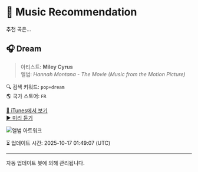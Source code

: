 
# 🎵 Music Recommendation

추천 곡은...

## 🎧 Dream  
> 아티스트: **Miley Cyrus**  
> 앨범: _Hannah Montana - The Movie (Music from the Motion Picture)_  

🔍 검색 키워드: `pop+dream`  
🌎 국가 스토어: `FR`

[🔗 iTunes에서 보기](https://music.apple.com/fr/album/dream/721280329?i=721280813&uo=4)  
[▶️ 미리 듣기](https://audio-ssl.itunes.apple.com/itunes-assets/AudioPreview211/v4/c5/7b/f3/c57bf304-d8be-049a-e0d9-725858e31406/mzaf_4293948456815377147.plus.aac.p.m4a)

![앨범 아트워크](https://is1-ssl.mzstatic.com/image/thumb/Music211/v4/05/4a/5a/054a5af3-fac5-11b4-546a-5eef8ecd59c1/13UABIM57524.rgb.jpg/100x100bb.jpg)

⏳ 업데이트 시간: 2025-10-17 01:49:07 (UTC)

---
자동 업데이트 봇에 의해 관리됩니다.
